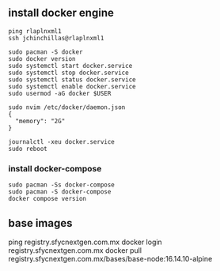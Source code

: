 ## install docker engine
```
ping rlaplnxml1
ssh jchinchillas@rlaplnxml1

sudo pacman -S docker
sudo docker version
sudo systemctl start docker.service
sudo systemctl stop docker.service
sudo systemctl status docker.service 
sudo systemctl enable docker.service
sudo usermod -aG docker $USER

sudo nvim /etc/docker/daemon.json
{
  "memory": "2G"
}

journalctl -xeu docker.service
sudo reboot

```


### install docker-compose
```
sudo pacman -Ss docker-compose
sudo pacman -S docker-compose
docker compose version
```

## base images
ping registry.sfycnextgen.com.mx
docker login registry.sfycnextgen.com.mx
docker pull registry.sfycnextgen.com.mx/bases/base-node:16.14.10-alpine
